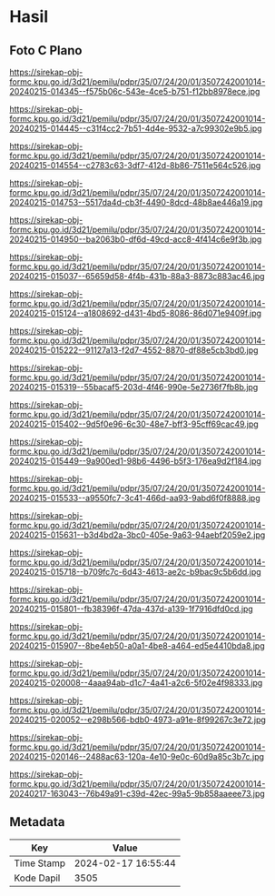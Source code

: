 # Hasil

## Foto C Plano

https://sirekap-obj-formc.kpu.go.id/3d21/pemilu/pdpr/35/07/24/20/01/3507242001014-20240215-014345--f575b06c-543e-4ce5-b751-f12bb8978ece.jpg

https://sirekap-obj-formc.kpu.go.id/3d21/pemilu/pdpr/35/07/24/20/01/3507242001014-20240215-014445--c31f4cc2-7b51-4d4e-9532-a7c99302e9b5.jpg

https://sirekap-obj-formc.kpu.go.id/3d21/pemilu/pdpr/35/07/24/20/01/3507242001014-20240215-014554--c2783c63-3df7-412d-8b86-7511e564c526.jpg

https://sirekap-obj-formc.kpu.go.id/3d21/pemilu/pdpr/35/07/24/20/01/3507242001014-20240215-014753--5517da4d-cb3f-4490-8dcd-48b8ae446a19.jpg

https://sirekap-obj-formc.kpu.go.id/3d21/pemilu/pdpr/35/07/24/20/01/3507242001014-20240215-014950--ba2063b0-df6d-49cd-acc8-4f414c6e9f3b.jpg

https://sirekap-obj-formc.kpu.go.id/3d21/pemilu/pdpr/35/07/24/20/01/3507242001014-20240215-015037--65659d58-4f4b-431b-88a3-8873c883ac46.jpg

https://sirekap-obj-formc.kpu.go.id/3d21/pemilu/pdpr/35/07/24/20/01/3507242001014-20240215-015124--a1808692-d431-4bd5-8086-86d071e9409f.jpg

https://sirekap-obj-formc.kpu.go.id/3d21/pemilu/pdpr/35/07/24/20/01/3507242001014-20240215-015222--91127a13-f2d7-4552-8870-df88e5cb3bd0.jpg

https://sirekap-obj-formc.kpu.go.id/3d21/pemilu/pdpr/35/07/24/20/01/3507242001014-20240215-015319--55bacaf5-203d-4f46-990e-5e2736f7fb8b.jpg

https://sirekap-obj-formc.kpu.go.id/3d21/pemilu/pdpr/35/07/24/20/01/3507242001014-20240215-015402--9d5f0e96-6c30-48e7-bff3-95cff69cac49.jpg

https://sirekap-obj-formc.kpu.go.id/3d21/pemilu/pdpr/35/07/24/20/01/3507242001014-20240215-015449--9a900ed1-98b6-4496-b5f3-176ea9d2f184.jpg

https://sirekap-obj-formc.kpu.go.id/3d21/pemilu/pdpr/35/07/24/20/01/3507242001014-20240215-015533--a9550fc7-3c41-466d-aa93-9abd6f0f8888.jpg

https://sirekap-obj-formc.kpu.go.id/3d21/pemilu/pdpr/35/07/24/20/01/3507242001014-20240215-015631--b3d4bd2a-3bc0-405e-9a63-94aebf2059e2.jpg

https://sirekap-obj-formc.kpu.go.id/3d21/pemilu/pdpr/35/07/24/20/01/3507242001014-20240215-015718--b709fc7c-6d43-4613-ae2c-b9bac9c5b6dd.jpg

https://sirekap-obj-formc.kpu.go.id/3d21/pemilu/pdpr/35/07/24/20/01/3507242001014-20240215-015801--fb38396f-47da-437d-a139-1f7916dfd0cd.jpg

https://sirekap-obj-formc.kpu.go.id/3d21/pemilu/pdpr/35/07/24/20/01/3507242001014-20240215-015907--8be4eb50-a0a1-4be8-a464-ed5e4410bda8.jpg

https://sirekap-obj-formc.kpu.go.id/3d21/pemilu/pdpr/35/07/24/20/01/3507242001014-20240215-020008--4aaa94ab-d1c7-4a41-a2c6-5f02e4f98333.jpg

https://sirekap-obj-formc.kpu.go.id/3d21/pemilu/pdpr/35/07/24/20/01/3507242001014-20240215-020052--e298b566-bdb0-4973-a91e-8f99267c3e72.jpg

https://sirekap-obj-formc.kpu.go.id/3d21/pemilu/pdpr/35/07/24/20/01/3507242001014-20240215-020146--2488ac63-120a-4e10-9e0c-60d9a85c3b7c.jpg

https://sirekap-obj-formc.kpu.go.id/3d21/pemilu/pdpr/35/07/24/20/01/3507242001014-20240217-163043--76b49a91-c39d-42ec-99a5-9b858aaeee73.jpg


## Metadata

| Key        | Value               |
| ---------- | ------------------- |
| Time Stamp | 2024-02-17 16:55:44 |
| Kode Dapil | 3505                |



